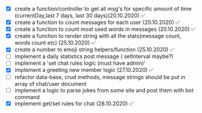 - [x] create a function/controller to get all msg's for specific amount of time (currentDay,last 7 days, last 30 days)(20.10.2020) ✅
- [x] create a function to count messages for each user (20.10.2020) ✅
- [x] create a function to count most used words in messages (20.10.2020) ✅
- [x] create a function to render string with all the stats(message count, words count etc) (25.10.2020) ✅
- [x] create a number to emoji string helpers/function (25.10.2020) ✅
- [ ] implement a daily statistics post message ( setInterval maybe?)
- [ ] implement a 'set chat rules logic (must have admin)'
- [x] implement a greeting new member logic (27.10.2020) ✅
- [ ] refactor data-base, crud methods, message strings should be put in array of chat/user document
- [ ]   implement a logic to parse jokes from some site and post them with bot command
- [x] implement get/set rules for chat (28.10.2020) ✅